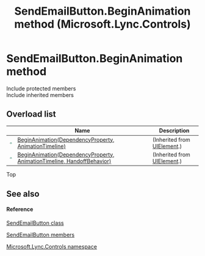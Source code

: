 ﻿---
title: SendEmailButton.BeginAnimation method  (Microsoft.Lync.Controls)
TOCTitle: 'BeginAnimation method '
ms:assetid: Overload:Microsoft.Lync.Controls.SendEmailButton.BeginAnimation_DI_3_UC_OCS14MrefLyncWPF
ms:mtpsurl: https://msdn.microsoft.com/en-us/library/microsoft.lync.controls.sendemailbutton.beginanimation_di_3_uc_ocs14mreflyncwpf(v=office.15)
ms:contentKeyID: 48598419
ms.date: 07/28/2014
mtps_version: v=office.15
f1_keywords:
- Microsoft.Lync.Controls.SendEmailButton.BeginAnimation
dev_langs:
- CSharp
- JScript
- VB
- other
---

# SendEmailButton.BeginAnimation method

Include protected members  
Include inherited members  

## Overload list

<table>
<thead>
<tr class="header">
<th> </th>
<th>Name</th>
<th>Description</th>
</tr>
</thead>
<tbody>
<tr class="odd">
<td><img src="images/Hh347903.pubmethod(Office.15).gif" title="Public method" alt="Public method" /></td>
<td><a href="http://msdn2.microsoft.com/en-us/library/ms598906">BeginAnimation(DependencyProperty, AnimationTimeline)</a></td>
<td>(Inherited from <a href="http://msdn2.microsoft.com/en-us/library/ms590078">UIElement</a>.)</td>
</tr>
<tr class="even">
<td><img src="images/Hh347903.pubmethod(Office.15).gif" title="Public method" alt="Public method" /></td>
<td><a href="http://msdn2.microsoft.com/en-us/library/ms598905">BeginAnimation(DependencyProperty, AnimationTimeline, HandoffBehavior)</a></td>
<td>(Inherited from <a href="http://msdn2.microsoft.com/en-us/library/ms590078">UIElement</a>.)</td>
</tr>
</tbody>
</table>


Top

## See also

#### Reference

[SendEmailButton class](sendemailbutton-class-microsoft-lync-controls_1.md)

[SendEmailButton members](sendemailbutton-members-microsoft-lync-controls_1.md)

[Microsoft.Lync.Controls namespace](microsoft-lync-controls-namespace_1.md)

